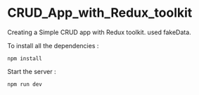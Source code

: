 # CRUD_App_with_Redux_toolkit
Creating a Simple CRUD app with Redux toolkit. used fakeData.

To install all the dependencies :

```
npm install
```



Start the server :

```
npm run dev
```
